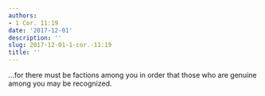 ```yaml
---
authors:
- 1 Cor. 11:19
date: '2017-12-01'
description: ''
slug: 2017-12-01-1-cor.-11:19
title: ''
---
```

...for there must be factions among you in order that those who are genuine among you may be recognized.



